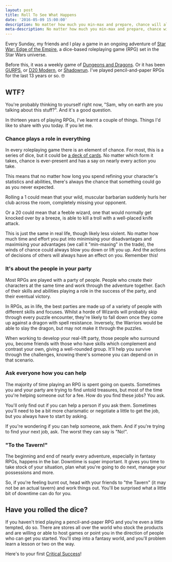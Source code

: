 ```yaml
---
layout: post
title: Roll To See What Happens
date: '2016-05-09 15:00:00'
description: No matter how much you min-max and prepare, chance will always play a part. RPGs teach us this.
meta-description: No matter how much you min-max and prepare, chance will always play a part. RPGs teach us this.
---
```


Every Sunday, my friends and I play a game in an ongoing adventure of [Star War: Edge of the Empire](https://www.fantasyflightgames.com/en/products/star-wars-edge-of-the-empire/), a dice-based roleplaying game (RPG) set in the Star Wars universe.

Before this, it was a weekly game of [Dungeons and Dragons](http://dnd.wizards.com). Or it has been [GURPS](http://www.sjgames.com/gurps/), or [D20 Modern](https://en.wikipedia.org/wiki/D20_Modern), or [Shadowrun](http://www.shadowruntabletop.com). I've played pencil-and-paper RPGs for the last 13 years or so. 🤓

## WTF?

You're probably thinking to yourself right now, "Sam, why on earth are you talking about this stuff?". And it's a good question. 

In thirteen years of playing RPGs, I've learnt a couple of things. Things I'd like to share with you today. If you let me.

### Chance plays a role in everything

In every roleplaying game there is an element of chance. For most, this is a series of dice, but it could be [a deck of cards](http://www.wyrd-games.net/through-the-breach). No matter which form it takes, chance is ever-present and has a say on nearly every action you take.

This means that no matter how long you spend refining your character's statistics and abilities, there's always the chance that something could go as you never expected.

Rolling a 1 could mean that your wild, muscular barbarian suddenly hurls her club across the room, completely missing your opponent.

Or a 20 could mean that a feeble wizard, one that would normally get knocked over by a breeze, is able to kill a troll with a well-placed knife attack.

This is just the same in real life, though likely less violent. No matter how much time and effort you put into minimising your disadvantages and maximising your advantages (we call it "min-maxing" in the trade), the winds of chance could always blow you down or lift you up. And the actions of decisions of others will always have an effect on you. Remember this!

### It's about the people in your party

Most RPGs are played with a party of people. People who create their characters at the same time and work through the adventure together. Each of their skills and abilities playing a role in the success of the party, and their eventual victory.

In RPGs, as in life, the best parties are made up of a variety of people with different skills and focuses. Whilst a horde of Wizards will probably skip through every puzzle encounter, they're likely to fall down once they come up against a dragon with spell resistance. Inversely, the Warriors would be able to slay the dragon, but may not make it through the puzzles.

When working to develop your real-lift party, those people who surround you, become friends with those who have skills which complement and contrast your own, giving a well-rounded group. It'll help you survive through the challenges, knowing there's someone you can depend on in that scenario.

### Ask everyone how you can help

The majority of time playing an RPG is spent going on quests. Sometimes you and your party are trying to find untold treasures, but most of the time you're helping someone out for a fee. How do you find these jobs? You ask. 

You'll only find out if you can help a person if you ask them. Sometimes you'll need to be a bit more charismatic or negotiate a little to get the job, but you always have to start by asking.

If you're wondering if you can help someone, ask them. And if you're trying to find your next job, ask. The worst they can say is "No!".

### "To the Tavern!"

The beginning and end of nearly every adventure, especially in fantasy RPGs, happens in the bar. Downtime is super important. It gives you time to take stock of your situation, plan what you're going to do next, manage your possessions and more. 

So, if you're feeling burnt out, head with your friends to "the Tavern" (it may not be an actual tavern) and work things out. You'll be surprised what a little bit of downtime can do for you.

## Have you rolled the dice?

If you haven't tried playing a pencil-and-paper RPG and you're even a little tempted, do so. There are stores all over the world who stock the products and are willing or able to host games or point you in the direction of people who can get you started. You'll step into a fantasy world, and you'll problem learn a lesson or two on the way.

Here's to your first [Critical Success](https://en.wikipedia.org/wiki/Critical_hit)! 